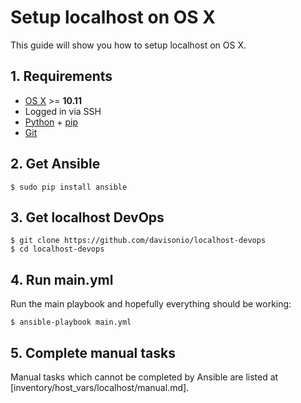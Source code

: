 # Setup localhost on OS X

This guide will show you how to setup localhost on OS X.

## 1. Requirements

- [OS X](http://www.ubuntu.com/desktop) >= **10.11**
- Logged in via SSH
- [Python](https://www.python.org) + [pip](https://pypi.python.org/pypi/pip)
- [Git](https://git-scm.com)

## 2. Get Ansible

```
$ sudo pip install ansible
```

## 3. Get localhost DevOps

```
$ git clone https://github.com/davisonio/localhost-devops
$ cd localhost-devops
```

## 4. Run main.yml

Run the main playbook and hopefully everything should be working:

```
$ ansible-playbook main.yml
```

## 5. Complete manual tasks

Manual tasks which cannot be completed by Ansible are listed at [inventory/host_vars/localhost/manual.md].
